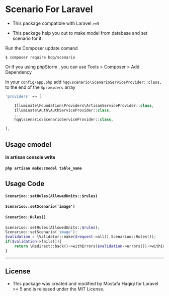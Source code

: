 # Scenario For Laravel

- This package compatible with Laravel `>=5`

- This package help you out to make model from database and set scenario for it.

Run the Composer update comand

    $ composer require hqq/scenario
	
Or if you using phpStorm , you can use Tools > Composer > Add Dependency

In your `config/app.php` add `hqq\scenario\ScenarioServiceProvider::class,` to the end of the `$providers` array

```php
'providers' => [

    Illuminate\Foundation\Providers\ArtisanServiceProvider::class,
    Illuminate\Auth\AuthServiceProvider::class,
    ...
    hqq\scenario\ScenarioServiceProvider::class,

],
```

<a name="usage"></a>
## Usage cmodel
#### in artisan console write
#### `php artisan make:cmodel table_name`
## Usage Code

#### `Scenarioo::setRules(AllowedUnits::$rules)`
#### `Scenarioo::setScenario('image')`
#### `Scenarioo::Rules()`
```php
Scenarioo::setRules(AllowedUnits::$rules);
Scenarioo::setScenario('image');
$validation = \Validator::make($request->all(),Scenarioo::Rules());
if($validation->fails()){
	return \Redirect::back()->withErrors($validation->errors())->withInput();
}
```
---

## License ##
-  This package was created and modified by Mostafa Haqiqi for Laravel >= 5 and is released under the MIT License.
